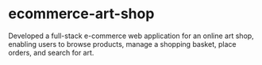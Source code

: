 # ecommerce-art-shop
Developed a full-stack e-commerce web application for an online art shop, enabling users to browse products, manage a shopping basket, place orders, and search for art.
